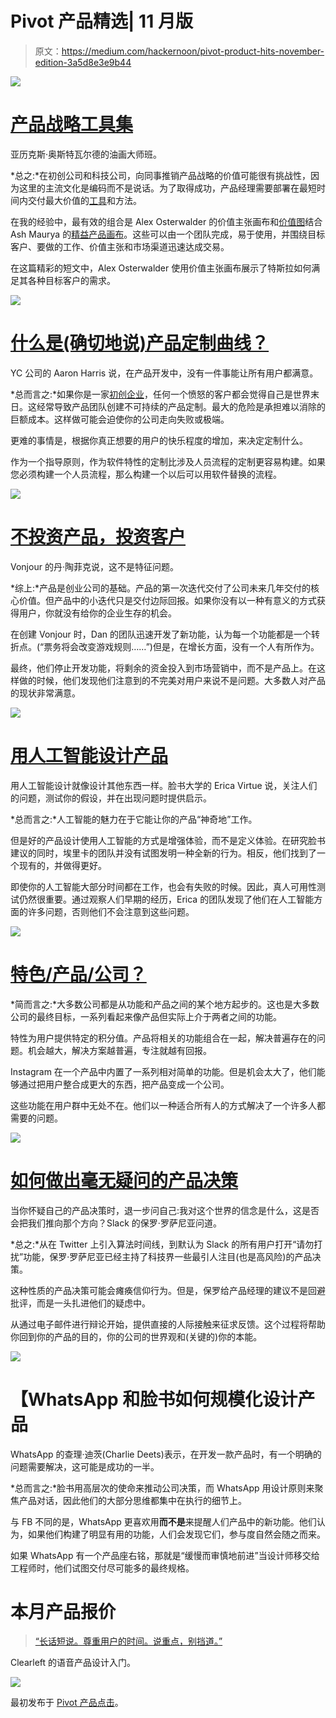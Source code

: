 # Pivot 产品精选| 11 月版

> 原文：<https://medium.com/hackernoon/pivot-product-hits-november-edition-3a5d8e3e9b44>

![](img/cd0b948d61af120b0779125ca0eca941.png)

# [产品战略工具集](https://cur.at/seB1H2y?m=web&sid=ELo1d8v)

亚历克斯·奥斯特瓦尔德的油画大师班。

*总之:*在初创公司和科技公司，向同事推销产品战略的价值可能很有挑战性，因为这里的主流文化是编码而不是说话。为了取得成功，产品经理需要部署在最短时间内交付最大价值的[工具](https://hackernoon.com/tagged/tools)和方法。

在我的经验中，最有效的组合是 Alex Osterwalder 的价值主张画布和[价值图](https://cur.at/kBC7bp7?m=web&sid=ELo1d8v)结合 Ash Maurya 的[精益产品画布](https://cur.at/GLMYoEO?m=web&sid=ELo1d8v)。这些可以由一个团队完成，易于使用，并围绕目标客户、要做的工作、价值主张和市场渠道迅速达成交易。

在这篇精彩的短文中，Alex Osterwalder 使用价值主张画布展示了特斯拉如何满足其各种目标客户的需求。

![](img/e46718cfd9a59db05678dc85e1968757.png)

# [什么是(确切地说)产品定制曲线？](https://cur.at/PLunsLM?m=web&sid=ELo1d8v)

YC 公司的 Aaron Harris 说，在产品开发中，没有一件事能让所有用户都满意。

*总而言之:*如果你是一家[初创企业](https://hackernoon.com/tagged/startup)，任何一个愤怒的客户都会觉得自己是世界末日。这经常导致产品团队创建不可持续的产品定制。最大的危险是承担难以消除的巨额成本。这样做可能会迫使你的公司走向失败或极端。

更难的事情是，根据你真正想要的用户的快乐程度的增加，来决定定制什么。

作为一个指导原则，作为软件特性的定制比涉及人员流程的定制更容易构建。如果您必须构建一个人员流程，那么构建一个以后可以用软件替换的流程。

![](img/8a2b84b231c44c63f636f488323b35d1.png)

# [不投资产品，投资客户](https://cur.at/BG45gDt?m=web&sid=ELo1d8v)

Vonjour 的丹·陶菲克说，这不是特征问题。

*综上:*产品是创业公司的基础。产品的第一次迭代交付了公司未来几年交付的核心价值。但产品中的小迭代只是交付边际回报。如果你没有以一种有意义的方式获得用户，你就没有给你的企业生存的机会。

在创建 Vonjour 时，Dan 的团队迅速开发了新功能，认为每一个功能都是一个转折点。(“票务将会改变游戏规则……”)但是，在增长方面，没有一个人有所作为。

最终，他们停止开发功能，将剩余的资金投入到市场营销中，而不是产品上。在这样做的时候，他们发现他们注意到的不完美对用户来说不是问题。大多数人对产品的现状非常满意。

![](img/878b091a81b1a99e544e1d7a0d91e1b6.png)

# [用人工智能设计产品](https://cur.at/1QqThkE?m=web&sid=ELo1d8v)

用人工智能设计就像设计其他东西一样。脸书大学的 Erica Virtue 说，关注人们的问题，测试你的假设，并在出现问题时提供启示。

*总而言之:*人工智能的魅力在于它能让你的产品“神奇地”工作。

但是好的产品设计使用人工智能的方式是增强体验，而不是定义体验。在研究脸书建议的同时，埃里卡的团队并没有试图发明一种全新的行为。相反，他们找到了一个现有的，并做得更好。

即使你的人工智能大部分时间都在工作，也会有失败的时候。因此，真人可用性测试仍然很重要。通过观察人们早期的经历，Erica 的团队发现了他们在人工智能方面的许多问题，否则他们不会注意到这些问题。

![](img/9dd20f07aabcd18087a177c2b320b1e0.png)

# [特色/产品/公司？](https://cur.at/jUCkAdS?m=web&sid=ELo1d8v)

*简而言之:*大多数公司都是从功能和产品之间的某个地方起步的。这也是大多数公司的最终目标，一系列看起来像产品但实际上介于两者之间的功能。

特性为用户提供特定的积分值。产品将相关的功能组合在一起，解决普遍存在的问题。机会越大，解决方案越普遍，专注就越有回报。

Instagram 在一个产品中内置了一系列相对简单的功能。但是机会太大了，他们能够通过把用户整合成更大的东西，把产品变成一个公司。

这些功能在用户群中无处不在。他们以一种适合所有人的方式解决了一个许多人都需要的问题。

![](img/108309d81a0541576c28aabd49c309a9.png)

# [如何做出毫无疑问的产品决策](https://cur.at/IVLIEu5?m=web&sid=ELo1d8v)

当你怀疑自己的产品决策时，退一步问自己:我对这个世界的信念是什么，这是否会把我们推向那个方向？Slack 的保罗·罗萨尼亚问道。

*总之:*从在 Twitter 上引入算法时间线，到默认为 Slack 的所有用户打开“请勿打扰”功能，保罗·罗萨尼亚已经主持了科技界一些最引人注目(也是高风险)的产品决策。

这种性质的产品决策可能会瘫痪信仰行为。但是，保罗给产品经理的建议不是回避批评，而是一头扎进他们的疑虑中。

从通过电子邮件进行辩论开始，提供直接的人际接触来征求反馈。这个过程将帮助你回到你的产品的目的，你的公司的世界观和(关键的)你的本能。

![](img/b18183cd024f32b5bedbdbb05ac845aa.png)

# 【WhatsApp 和脸书如何规模化设计产品

WhatsApp 的查理·迪茨(Charlie Deets)表示，在开发一款产品时，有一个明确的问题需要解决，这可能是成功的一半。

*总而言之:*脸书用高层次的使命来推动公司决策，而 WhatsApp 用设计原则来聚焦产品对话，因此他们的大部分思维都集中在执行的细节上。

与 FB 不同的是，WhatsApp 更喜欢用**而不是**来提醒人们产品中的新功能。他们认为，如果他们构建了明显有用的功能，人们会发现它们，参与度自然会随之而来。

如果 WhatsApp 有一个产品座右铭，那就是“缓慢而审慎地前进”当设计师移交给工程师时，他们试图交付尽可能多的最终规格。

# 本月产品报价

> [“长话短说。尊重用户的时间。说重点，别挡道。”](https://cur.at/eJvxGp0?m=web&sid=ELo1d8v)

Clearleft 的语音产品设计入门。

![](img/eb4aba24d3dc9a85853732a034a5efdd.png)

最初发布于 [Pivot 产品点击](https://pivotservices.curated.co/)。